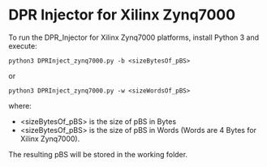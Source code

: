 # DPR Injector for Xilinx Zynq7000


To run the DPR_Injector for Xilinx Zynq7000 platforms, install Python 3 and execute:

```
python3 DPRInject_zynq7000.py -b <sizeBytesOf_pBS>
```
or
```
python3 DPRInject_zynq7000.py -w <sizeWordsOf_pBS>
```

where:
- \<sizeBytesOf_pBS\> is the size of pBS in Bytes
- \<sizeBytesOf_pBS\> is the size of pBS in Words (Words are 4 Bytes for Xilinx Zynq7000).

The resulting pBS will be stored in the working folder.
